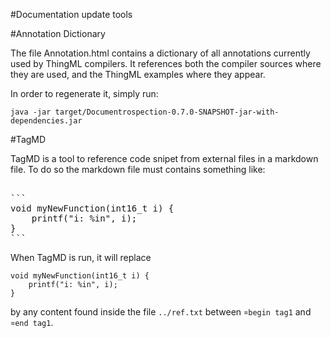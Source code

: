 #Documentation update tools

#Annotation Dictionary

The file Annotation.html contains a dictionary of all annotations currently used by ThingML compilers. It references both the compiler sources where they are used, and the ThingML examples where they appear.

In order to regenerate it, simply run:
```
java -jar target/Documentrospection-0.7.0-SNAPSHOT-jar-with-dependencies.jar
```

#TagMD

TagMD is a tool to reference code snipet from external files in a markdown file. To do so the markdown file must contains something like:
<pre>
<!-- TagMD tag1 ../ref.txt -->
```
void myNewFunction(int16_t i) {
	printf("i: %in", i);
}
```
</pre>
When TagMD is run, it will replace
```
void myNewFunction(int16_t i) {
	printf("i: %in", i);
}
```

by any content found inside the file `../ref.txt` between `¤begin tag1` and `¤end tag1`.
